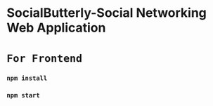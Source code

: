 # SocialButterly-Social Networking Web Application
# `For Frontend`
### `npm install`
### `npm start`
